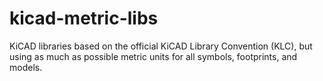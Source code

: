 # kicad-metric-libs
 KiCAD libraries based on the official KiCAD Library Convention (KLC), but using as much as possible metric units for all symbols, footprints, and models.

